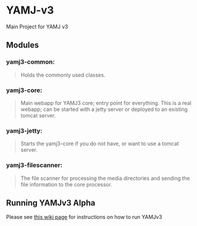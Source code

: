 YAMJ-v3
=======

Main Project for YAMJ v3

Modules
-------
### yamj3-common:
> Holds the commonly used classes.

### yamj3-core:
> Main webapp for YAMJ3 core; entry point for everything.
This is a real webapp; can be started with a jetty server or deployed to an existing tomcat server.

### yamj3-jetty:
> Starts the yamj3-core if you do not have, or want to use a tomcat server.

### yamj3-filescanner:
> The file scanner for processing the media directories and sending the file information to the core processor.

Running YAMJv3 Alpha
--------------------
Please see [this wiki page](https://github.com/YAMJ/yamj-v3/wiki/Getting-Started-with-the-Alpha-Test) for instructions on how to run YAMJv3
